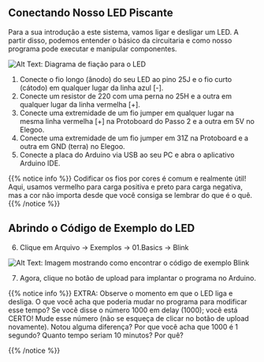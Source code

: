 ## Conectando Nosso LED Piscante

Para a sua introdução a este sistema, vamos ligar e desligar um LED. A partir disso, podemos entender o básico da circuitaria e como nosso programa pode executar e manipular componentes.

![Alt Text: Diagrama de fiação para o LED](../img/act1_LED1.png)

1. Conecte o fio longo (ânodo) do seu LED ao pino 25J e o fio curto (cátodo) em qualquer lugar da linha azul [-].
2. Conecte um resistor de 220 com uma perna no 25H e a outra em qualquer lugar da linha vermelha [+].
3. Conecte uma extremidade de um fio jumper em qualquer lugar na mesma linha vermelha [+] na Protoboard do Passo 2 e a outra em 5V no Elegoo.
4. Conecte uma extremidade de um fio jumper em 31Z na Protoboard e a outra em GND (terra) no Elegoo.
5. Conecte a placa do Arduino via USB ao seu PC e abra o aplicativo Arduino IDE.

{{% notice info %}}
Codificar os fios por cores é comum e realmente útil! Aqui, usamos vermelho para carga positiva e preto para carga negativa, mas a cor não importa desde que você consiga se lembrar do que é o quê.
{{% /notice %}}

## Abrindo o Código de Exemplo do LED

6. Clique em Arquivo -> Exemplos -> 01.Basics -> Blink

![Alt Text: Imagem mostrando como encontrar o código de exemplo Blink](../img/Blink-sample-code.png)

7. Agora, clique no botão de upload para implantar o programa no Arduino.

{{% notice info %}}
EXTRA: Observe o momento em que o LED liga e desliga. O que você acha que poderia mudar no programa para modificar esse tempo?
Se você disse o número 1000 em delay (1000); você está CERTO!
Mude esse número (não se esqueça de clicar no botão de upload novamente).
Notou alguma diferença? Por que você acha que 1000 é 1 segundo? Quanto tempo seriam 10 minutos? Por quê?

{{% /notice %}}